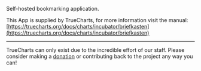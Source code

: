 Self-hosted bookmarking application.

This App is supplied by TrueCharts, for more information visit the manual: [https://truecharts.org/docs/charts/incubator/briefkasten](https://truecharts.org/docs/charts/incubator/briefkasten)

---

TrueCharts can only exist due to the incredible effort of our staff.
Please consider making a [donation](https://truecharts.org/docs/about/sponsor) or contributing back to the project any way you can!
